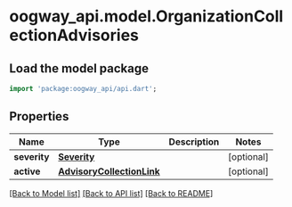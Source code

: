 # oogway_api.model.OrganizationCollectionAdvisories

## Load the model package
```dart
import 'package:oogway_api/api.dart';
```

## Properties
Name | Type | Description | Notes
------------ | ------------- | ------------- | -------------
**severity** | [**Severity**](Severity.md) |  | [optional] 
**active** | [**AdvisoryCollectionLink**](AdvisoryCollectionLink.md) |  | [optional] 

[[Back to Model list]](../README.md#documentation-for-models) [[Back to API list]](../README.md#documentation-for-api-endpoints) [[Back to README]](../README.md)


